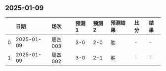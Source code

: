 

## 2025-01-09

|    | 日期       | 场次    | 预测1   | 预测2   | 预测结果   | 比分   | 结果   |
|---:|:-----------|:--------|:--------|:--------|:-----------|:-------|:-------|
|  0 | 2025-01-09 | 周四003 | 3-0     | 2-0     | 胜         | -      | -      |
|  1 | 2025-01-09 | 周四002 | 3-0     | 2-1     | 胜         | -      | -      |

